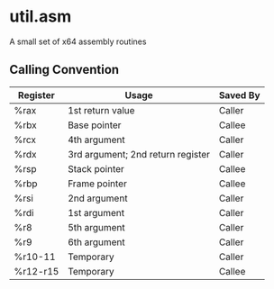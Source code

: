 # util.asm
A small set of x64 assembly routines

## Calling Convention

Register | Usage | Saved By
---------|-------|---------------
%rax | 1st return value | Caller
%rbx | Base pointer | Callee
%rcx | 4th argument | Caller
%rdx | 3rd argument; 2nd return register| Caller
%rsp | Stack pointer | Callee
%rbp | Frame pointer | Callee
%rsi | 2nd argument | Caller
%rdi | 1st argument | Caller
%r8 | 5th argument | Caller
%r9 | 6th argument | Caller
%r10-11 | Temporary | Caller
%r12-r15 | Temporary |  Callee
